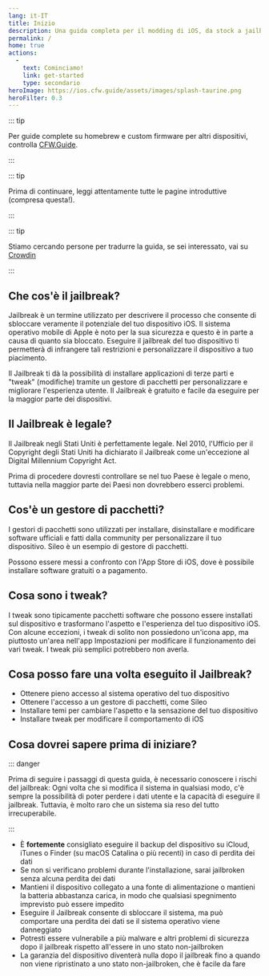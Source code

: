 ```yaml
---
lang: it-IT
title: Inizio
description: Una guida completa per il modding di iOS, da stock a jailbroken.
permalink: /
home: true
actions:
  - 
    text: Cominciamo!
    link: get-started
    type: secondario
heroImage: https://ios.cfw.guide/assets/images/splash-taurine.png
heroFilter: 0.3
---
```


::: tip

Per guide complete su homebrew e custom firmware per altri dispositivi, controlla [CFW.Guide](https://cfw.guide/).

:::

::: tip

Prima di continuare, leggi attentamente tutte le pagine introduttive (compresa questa!).

:::

::: tip

Stiamo cercando persone per tradurre la guida, se sei interessato, vai su [Crowdin](https://crowdin.com/project/ioscfwguide)

:::

## Che cos'è il jailbreak?

Jailbreak è un termine utilizzato per descrivere il processo che consente di sbloccare veramente il potenziale del tuo dispositivo iOS. Il sistema operativo mobile di Apple è noto per la sua sicurezza e questo è in parte a causa di quanto sia bloccato. Eseguire il jailbreak del tuo dispositivo ti permetterà di infrangere tali restrizioni e personalizzare il dispositivo a tuo piacimento.

Il Jailbreak ti dà la possibilità di installare applicazioni di terze parti e "tweak" (modifiche) tramite un gestore di pacchetti per personalizzare e migliorare l'esperienza utente. Il Jailbreak è gratuito e facile da eseguire per la maggior parte dei dispositivi.

## Il Jailbreak è legale?

Il Jailbreak negli Stati Uniti è perfettamente legale. Nel 2010, l'Ufficio per il Copyright degli Stati Uniti ha dichiarato il Jailbreak come un'eccezione al Digital Millennium Copyright Act.

Prima di procedere dovresti controllare se nel tuo Paese è legale o meno, tuttavia nella maggior parte dei Paesi non dovrebbero esserci problemi.

## Cos'è un gestore di pacchetti?

I gestori di pacchetti sono utilizzati per installare, disinstallare e modificare software ufficiali e fatti dalla community per personalizzare il tuo dispositivo. Sileo è un esempio di gestore di pacchetti.

Possono essere messi a confronto con l'App Store di iOS, dove è possibile installare software gratuiti o a pagamento.

## Cosa sono i tweak?

I tweak sono tipicamente pacchetti software che possono essere installati sul dispositivo e trasformano l'aspetto e l'esperienza del tuo dispositivo iOS. Con alcune eccezioni, i tweak di solito non possiedono un'icona app, ma piuttosto un'area nell'app Impostazioni per modificare il funzionamento dei vari tweak. I tweak più semplici potrebbero non averla.

## Cosa posso fare una volta eseguito il Jailbreak?

- Ottenere pieno accesso al sistema operativo del tuo dispositivo
- Ottenere l'accesso a un gestore di pacchetti, come Sileo
- Installare temi per cambiare l'aspetto e la sensazione del tuo dispositivo
- Installare tweak per modificare il comportamento di iOS

## Cosa dovrei sapere prima di iniziare?

::: danger

Prima di seguire i passaggi di questa guida, è necessario conoscere i rischi del jailbreak: Ogni volta che si modifica il sistema in qualsiasi modo, c'è sempre la possibilità di poter perdere i dati utente e la capacità di eseguire il jailbreak. Tuttavia, è molto raro che un sistema sia reso del tutto irrecuperabile.

:::

- È **fortemente** consigliato eseguire il backup del dispositivo su iCloud, iTunes o Finder (su macOS Catalina o più recenti) in caso di perdita dei dati
- Se non si verificano problemi durante l'installazione, sarai jailbroken senza alcuna perdita dei dati
- Mantieni il dispositivo collegato a una fonte di alimentazione o mantieni la batteria abbastanza carica, in modo che qualsiasi spegnimento imprevisto può essere impedito
- Eseguire il Jailbreak consente di sbloccare il sistema, ma può comportare una perdita dei dati se il sistema operativo viene danneggiato
- Potresti essere vulnerabile a più malware e altri problemi di sicurezza dopo il jailbreak rispetto all'essere in uno stato non-jailbroken
- La garanzia del dispositivo diventerà nulla dopo il jailbreak fino a quando non viene ripristinato a uno stato non-jailbroken, che è facile da fare
